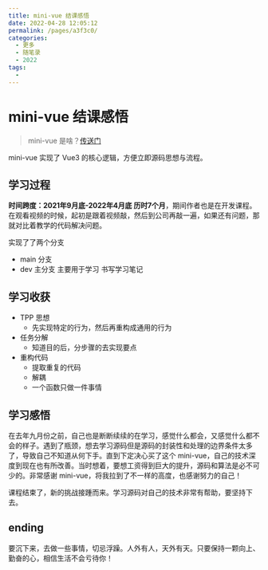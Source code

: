 ```yaml
---
title: mini-vue 结课感悟
date: 2022-04-28 12:05:12
permalink: /pages/a3f3c0/
categories:
  - 更多
  - 随笔录
  - 2022
tags:
  - 
---
```


# mini-vue 结课感悟

> mini-vue 是啥？[传送门](https://github.com/Leiloloaa/mini-vue3)

mini-vue 实现了 Vue3 的核心逻辑，方便立即源码思想与流程。

## 学习过程

**时间跨度：2021年9月底-2022年4月底 历时7个月**，期间作者也是在开发课程。在观看视频的时候，起初是跟着视频敲，然后到公司再敲一遍，如果还有问题，那就对比着教学的代码解决问题。

实现了了两个分支

- main 分支
- dev 主分支 主要用于学习 书写学习笔记

## 学习收获

- TPP 思想
  - 先实现特定的行为，然后再重构成通用的行为
- 任务分解
  - 知道目的后，分步骤的去实现要点
- 重构代码
  - 提取重复的代码
  - 解耦
  - 一个函数只做一件事情

## 学习感悟

在去年九月份之前，自己也是断断续续的在学习，感觉什么都会，又感觉什么都不会的样子。遇到了瓶颈，想去学习源码但是源码的封装性和处理的边界条件太多了，导致自己不知道从何下手。直到下定决心买了这个 mini-vue，自己的技术深度到现在也有所改善。当时想着，要想工资得到巨大的提升，源码和算法是必不可少的。非常感谢 mini-vue，将我拉到了不一样的高度，也感谢努力的自己！

课程结束了，新的挑战接踵而来。学习源码对自己的技术非常有帮助，要坚持下去。

## ending

要沉下来，去做一些事情，切忌浮躁。人外有人，天外有天。只要保持一颗向上、勤奋的心，相信生活不会亏待你！